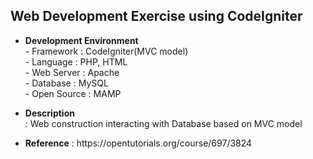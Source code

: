 <h2>Web Development Exercise using CodeIgniter</h2>
<ul>
  <li><b>Development Environment</b></li>
  - Framework   :   CodeIgniter(MVC model)<br>
  - Language    :   PHP, HTML<br>
  - Web Server  :   Apache<br>
  - Database    :   MySQL<br>
  - Open Source :   MAMP
</ul>
<ul>
  <li><b>Description</b></li>
  : Web construction interacting with Database based on MVC model
</ul>
<ul>
  <li><b>Reference</b> : https://opentutorials.org/course/697/3824</li>
</ul>
